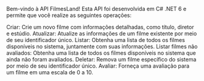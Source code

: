 Bem-vindo à API FilmesLand! Esta API foi desenvolvida em C# .NET 6 e permite que você realize as seguintes operações:

Criar: Crie um novo filme com informações detalhadas, como título, diretor e estúdio.
Atualizar: Atualize as informações de um filme existente por meio de seu identificador único.
Listar: Obtenha uma lista de todos os filmes disponíveis no sistema, juntamente com suas informações.
Listar filmes não avaliados: Obtenha uma lista de todos os filmes disponíveis no sistema que ainda não foram avaliados.
Deletar: Remova um filme específico do sistema por meio de seu identificador único.
Avaliar: Forneça uma avaliação para um filme em uma escala de 0 a 10.
